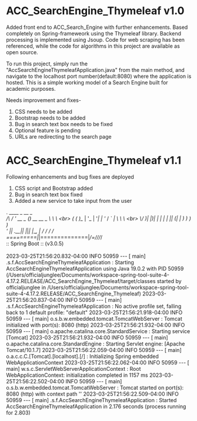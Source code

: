 # ACC_SearchEngine_Thymeleaf v1.0

Added front end to ACC_Search_Engine with further enhancements.
Based completely on Spring-frameweork using the Thymeleaf library.
Backend processing is implemented using Jsoup.
Code for web scraping has been referenced, while the code for algorithms in this project are available as open source.

To run this project, simply run the "AccSearchEngineThymeleafApplication.java" from the main method,
and navigate to the localhost port number(default:8080) where the application is hosted. This is a simple working model of a Search Engine
built for academic purposes.

Needs improvement and fixes-
1) CSS needs to be added
2) Bootstrap needs to be added
3) Bug in search text box needs to be fixed
4) Optional feature is pending
5) URLs are redirecting to the search page

# ACC_SearchEngine_Thymeleaf v1.1

Following enhancements and bug fixes are deployed

1) CSS script and Bootstrap added
2) Bug in search text box fixed
4) Added a new service to take input from the user

  .   ____          _            __ _ _<br>
 /\\ / ___'_ __ _ _(_)_ __  __ _ \ \ \ \<br>
( ( )\___ | '_ | '_| | '_ \/ _` | \ \ \ \<br>
 \\/  ___)| |_)| | | | | || (_| |  ) ) ) )<br>
  '  |____| .__|_| |_|_| |_\__, | / / / /<br>
 =========|_|==============|___/=/_/_/_/<br>
 :: Spring Boot ::                (v3.0.5)<br>
<br>
2023-03-25T21:56:20.832-04:00  INFO 50959 --- [           main] .s.f.AccSearchEngineThymeleafApplication : Starting AccSearchEngineThymeleafApplication using Java 19.0.2 with PID 50959 (/Users/officialjunglee/Documents/workspace-spring-tool-suite-4-4.17.2.RELEASE/ACC_SearchEngine_Thymeleaf/target/classes started by officialjunglee in /Users/officialjunglee/Documents/workspace-spring-tool-suite-4-4.17.2.RELEASE/ACC_SearchEngine_Thymeleaf)
2023-03-25T21:56:20.837-04:00  INFO 50959 --- [           main] .s.f.AccSearchEngineThymeleafApplication : No active profile set, falling back to 1 default profile: "default"
2023-03-25T21:56:21.918-04:00  INFO 50959 --- [           main] o.s.b.w.embedded.tomcat.TomcatWebServer  : Tomcat initialized with port(s): 8080 (http)
2023-03-25T21:56:21.932-04:00  INFO 50959 --- [           main] o.apache.catalina.core.StandardService   : Starting service [Tomcat]
2023-03-25T21:56:21.932-04:00  INFO 50959 --- [           main] o.apache.catalina.core.StandardEngine    : Starting Servlet engine: [Apache Tomcat/10.1.7]
2023-03-25T21:56:22.059-04:00  INFO 50959 --- [           main] o.a.c.c.C.[Tomcat].[localhost].[/]       : Initializing Spring embedded WebApplicationContext
2023-03-25T21:56:22.062-04:00  INFO 50959 --- [           main] w.s.c.ServletWebServerApplicationContext : Root WebApplicationContext: initialization completed in 1157 ms
2023-03-25T21:56:22.502-04:00  INFO 50959 --- [           main] o.s.b.w.embedded.tomcat.TomcatWebServer  : Tomcat started on port(s): 8080 (http) with context path ''
2023-03-25T21:56:22.509-04:00  INFO 50959 --- [           main] .s.f.AccSearchEngineThymeleafApplication : Started AccSearchEngineThymeleafApplication in 2.176 seconds (process running for 2.803)
